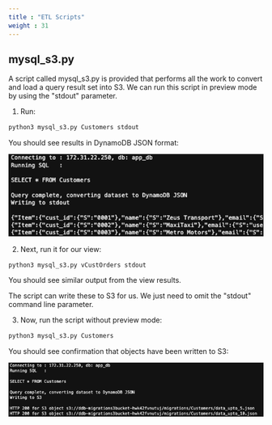 ```yaml
---
title : "ETL Scripts"
weight : 31
---
```



## mysql_s3.py

A script called mysql_s3.py is provided that performs all the work to convert and load a query result
set into S3. We can run this script in preview mode by using the "stdout" parameter.

1. Run:
```bash
python3 mysql_s3.py Customers stdout
```
You should see results in DynamoDB JSON format:

![mysql_s3.py output](/static/images/relational-migration/mysql_s3_output.png)

2. Next, run it for our view:
```bash
python3 mysql_s3.py vCustOrders stdout
```
You should see similar output from the view results.

The script can write these to S3 for us. We just need to omit the "stdout" command line parameter.

3. Now, run the script without preview mode:
```bash
python3 mysql_s3.py Customers 
```
You should see confirmation that objects have been written to S3:

![mysql_s3.py output](/static/images/relational-migration/mysql_s3_write_output.png)


